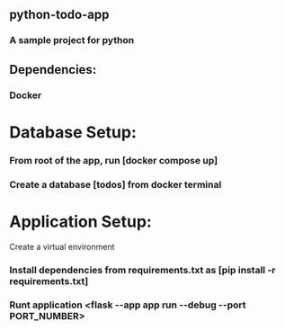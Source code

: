 ## python-todo-app

### A sample project for python

## Dependencies:

### Docker

# Database Setup:

### From root of the app, run [docker compose up]

### Create a database [todos] from docker terminal

# Application Setup:

Create a virtual environment

### Install dependencies from requirements.txt as [pip install -r requirements.txt]

### Runt application <flask --app app run --debug --port PORT_NUMBER>
